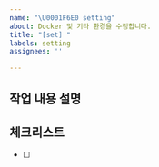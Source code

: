 ```yaml
---
name: "\U0001F6E0️ setting"
about: Docker 및 기타 환경을 수정합니다.
title: "[set] "
labels: setting
assignees: ''

---
```


## 작업 내용 설명

<!-- 해당 브랜치에서 작업할 내용을 간단하게 작성해주세요 -->

## 체크리스트

<!-- "중요한 순서" 대로 작업 리스트를 작성해주세요 -->

- [ ]
